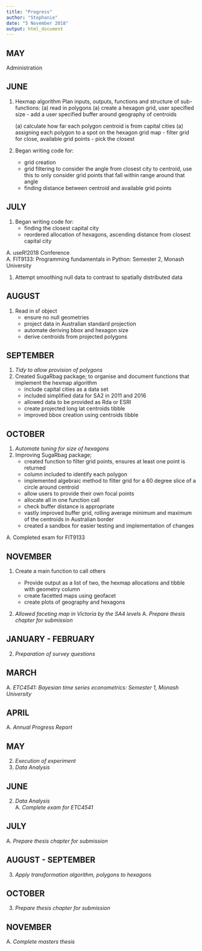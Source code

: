 ```yaml
---
title: "Progress"
author: "Stephanie"
date: "5 November 2018"
output: html_document
---
```


## MAY

Administration

## JUNE 

1. Hexmap algorithm
    Plan inputs, outputs, functions and structure of sub-functions:
    (a)  read in polygons
    (a)  create a hexagon grid, user specified size
        - add a user specified buffer around geography of centroids
        
    (a)  calculate how far each polygon centroid is from capital cities
    (a)  assigning each polygon to a spot on the hexagon grid map
        - filter grid for close, available grid points
        - pick the closest

1. Began writing code for:
    - grid creation
    - grid filtering to consider the angle from closest city to centroid, use this to only consider grid points that fall within range around that angle 
    - finding distance between centroid and available grid points

## JULY

1. Began writing code for:
    - finding the closest capital city
    - reordered allocation of hexagons, ascending distance from closest capital city
    
A. useR!2018 Conference                                    
A. FIT9133: Programming fundamentals in Python: Semester 2, Monash University 

1. Attempt smoothing null data to contrast to spatially distributed data

## AUGUST

1. Read in sf object
    - ensure no null geometries
    - project data in Australian standard projection
    - automate deriving bbox and hexagon size
    - derive centroids from projected polygons
    


##  SEPTEMBER

1. *Tidy to allow provision of polygons*
1. Created SugaRbag package; to organise and document functions that implement the hexmap algorithm
    - include capital cities as a data set
    - included simplified data for SA2 in 2011 and 2016
    - allowed data to be provided as Rda or ESRI
    - create projected long lat centroids tibble 
    - improved bbox creation using centroids tibble


##  OCTOBER

1. *Automate tuning for size of hexagons*
1. Improving SugaRbag package;
    - created function to filter grid points, ensures at least one point is returned
    - column included to identify each polygon
    - implemented algebraic method to filter grid for a 60 degree slice of a circle around centroid
    - allow users to provide their own focal points
    - allocate all in one function call
    - check buffer distance is appropriate
    - vastly improved buffer grid, rolling average minimum and maximum of the centroids in Australian border
    - created a sandbox for easier testing and implementation of changes

A. Completed exam for FIT9133

##  NOVEMBER


1. Create a main function to call others
    - Provide output as a list of two, the hexmap allocations and tibble with geometry column
    - create facetted maps using geofacet
    - create plots of geography and hexagons
    
1. *Allowed faceting map in Victoria by the SA4 levels* 
A. *Prepare thesis chapter for submission*

##  JANUARY - FEBRUARY

2. *Preparation of survey questions*

## MARCH

A. *ETC4541: Bayesian time series econometrics: Semester 1, Monash University*

## APRIL 

A. *Annual Progress Report*                         

## MAY

2. *Execution of experiment*              
2. *Data Analysis*                

## JUNE

2. *Data Analysis*  
A. *Complete exam for ETC4541*

## JULY

A. *Prepare thesis chapter for submission* 

## AUGUST - SEPTEMBER

3. *Apply transformation algorithm, polygons to hexagons*

## OCTOBER

3. *Prepare thesis chapter for submission*               

## NOVEMBER

A. *Complete masters thesis*                             
